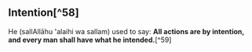 

## Intention[^58]

He (sallAllāhu 'alaihi wa sallam) used to say: **All actions are by intention, and every man shall have what he intended.**[^59]


